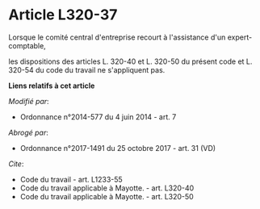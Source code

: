 # Article L320-37

Lorsque le comité central d'entreprise recourt à l'assistance d'un expert-comptable, 

les dispositions des articles L. 320-40 et L. 320-50 du présent code et L. 320-54 du code du travail ne s'appliquent pas.

**Liens relatifs à cet article**

_Modifié par_:

  - Ordonnance n°2014-577 du 4 juin 2014 - art. 7

_Abrogé par_:

  - Ordonnance n°2017-1491 du 25 octobre 2017 - art. 31 (VD)

_Cite_:

  - Code du travail - art. L1233-55
  - Code du travail applicable à Mayotte. - art. L320-40
  - Code du travail applicable à Mayotte. - art. L320-50
